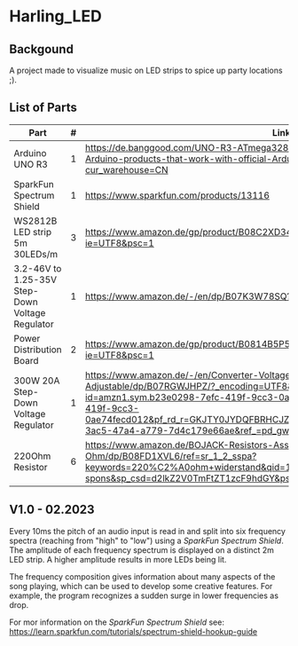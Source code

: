 # Harling_LED

## Backgound
A project made to visualize music on LED strips to spice up party locations ;).

## List of Parts
|Part|#|Link|
|---|---|---|
|Arduino UNO R3|1|https://de.banggood.com/UNO-R3-ATmega328P-Development-Board-Geekcreit-for-Arduino-products-that-work-with-official-Arduino-boards-p-963697.html?cur_warehouse=CN|
|SparkFun Spectrum Shield|1|https://www.sparkfun.com/products/13116|
|WS2812B LED strip 5m 30LEDs/m|3|https://www.amazon.de/gp/product/B08C2XD34L/ref=ppx_yo_dt_b_asin_title_o06_s00?ie=UTF8&psc=1|
|3.2-46V to 1.25-35V Step-Down Voltage Regulator|1|https://www.amazon.de/-/en/dp/B07K3W78SQ?psc=1&ref=ppx_yo2ov_dt_b_product_details|
|Power Distribution Board|2|https://www.amazon.de/gp/product/B0814B5P5M/ref=ppx_yo_dt_b_asin_title_o05_s00?ie=UTF8&psc=1|
|300W 20A Step-Down Voltage Regulator|1|https://www.amazon.de/-/en/Converter-Voltage-Constant-Current-Adjustable/dp/B07RGWJHPZ/?_encoding=UTF8&pd_rd_w=ddxiw&content-id=amzn1.sym.b23e0298-7efc-419f-9cc3-0ae74fecd012&pf_rd_p=b23e0298-7efc-419f-9cc3-0ae74fecd012&pf_rd_r=GKJTY0JYDQFBRHCJZ86T&pd_rd_wg=KPC2l&pd_rd_r=5bed0484-3ac5-47a4-a779-7d4c179e66ae&ref_=pd_gw_ci_mcx_mr_hp_atf_m|
|220Ohm Resistor|6|https://www.amazon.de/BOJACK-Resistors-Assortment-Kit-Ohm/dp/B08FD1XVL6/ref=sr_1_2_sspa?keywords=220%C2%A0ohm+widerstand&qid=1677441894&sr=8-2-spons&sp_csd=d2lkZ2V0TmFtZT1zcF9hdGY&psc=1|

## V1.0 - 02.2023
Every 10ms the pitch of an audio input is read in and split into six frequency spectra (reaching from "high" to "low") using a *SparkFun Spectrum Shield*. 
The amplitude of each frequency spectrum is displayed on a distinct 2m LED strip. A higher amplitude results in more LEDs being lit.

The frequency composition gives information about many aspects of the song playing, which can be used to develop some creative features.
For example, the program recognizes a sudden surge in lower frequencies as drop.

For mor information on the *SparkFun Spectrum Shield* see: https://learn.sparkfun.com/tutorials/spectrum-shield-hookup-guide